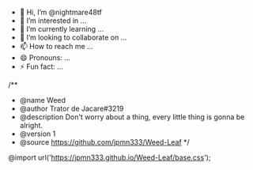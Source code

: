 - 👋 Hi, I’m @nightmare48tf
- 👀 I’m interested in ...
- 🌱 I’m currently learning ...
- 💞️ I’m looking to collaborate on ...
- 📫 How to reach me ...
- 😄 Pronouns: ...
- ⚡ Fun fact: ...

<!---
nightmare48tf/nightmare48tf is a ✨ special ✨ repository because its `README.md` (this file) appears on your GitHub profile.
You can click the Preview link to take a look at your changes.
--->
 /**
  * @name Weed
  * @author Trator de Jacare#3219
  * @description Don't worry about a thing, every little thing is gonna be alright.
  * @version 1
  * @source https://github.com/jpmn333/Weed-Leaf
  */
 
  @import url('https://jpmn333.github.io/Weed-Leaf/base.css');
